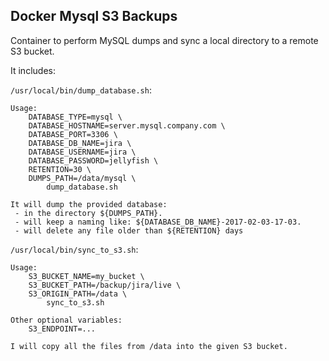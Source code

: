 Docker Mysql S3 Backups
-----------------------

Container to perform MySQL dumps and sync a local directory to a remote S3 bucket.

It includes:


`/usr/local/bin/dump_database.sh`:

```
Usage:
	DATABASE_TYPE=mysql \
	DATABASE_HOSTNAME=server.mysql.company.com \
	DATABASE_PORT=3306 \
	DATABASE_DB_NAME=jira \
	DATABASE_USERNAME=jira \
	DATABASE_PASSWORD=jellyfish \
	RETENTION=30 \
	DUMPS_PATH=/data/mysql \
		dump_database.sh

It will dump the provided database:
 - in the directory ${DUMPS_PATH}.
 - will keep a naming like: ${DATABASE_DB_NAME}-2017-02-03-17-03.
 - will delete any file older than ${RETENTION} days
```

`/usr/local/bin/sync_to_s3.sh`:

```
Usage:
	S3_BUCKET_NAME=my_bucket \
	S3_BUCKET_PATH=/backup/jira/live \
	S3_ORIGIN_PATH=/data \
		sync_to_s3.sh

Other optional variables:
	S3_ENDPOINT=...

I will copy all the files from /data into the given S3 bucket.
```

